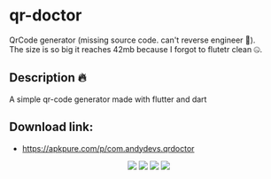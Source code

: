 # qr-doctor
QrCode generator (missing source code. can't reverse engineer :smiling_face_with_tear:). <br>
The size is so big it reaches 42mb because I forgot to flutetr clean :zipper_mouth_face:.

## Description :fire:
A simple qr-code generator made with flutter and dart

## Download link:
- https://apkpure.com/p/com.andydevs.qrdoctor

<p align="center">
  <img src="https://image.winudf.com/v2/image1/ZGV2X2ltYWdlXzE0NTk5MDI3XzEzOTI3OV8yMDIxMDEyNDAyMTYyMzk0Nw/screen-0.jpg?h=255&fakeurl=1&type=.jpg">
  <img src="https://image.winudf.com/v2/image1/ZGV2X2ltYWdlXzE0NTk5MDI3XzEzOTI3OV8yMDIxMDEyNDAyMTYzMDk4Mg/screen-1.jpg?h=255&fakeurl=1&type=.jpg">
  <img src="https://image.winudf.com/v2/image1/ZGV2X2ltYWdlXzE0NTk5MDI3XzEzOTI3OV8yMDIxMDEyNDAyMTY1NTA0Nw/screen-6.jpg?h=255&fakeurl=1&type=.jpg">
  <img src="https://image.winudf.com/v2/image1/ZGV2X2ltYWdlXzE0NTk5MDI3XzEzOTI3OV8yMDIxMDEyNDAyMTY1MTc1OA/screen-5.jpg?h=255&fakeurl=1&type=.jpg">
</p>
